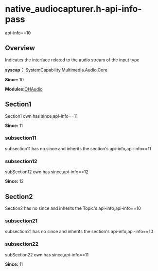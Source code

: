 # native_audiocapturer.h-api-info-pass

api-info==10

## Overview

Indicates the interface related to the audio stream of the input type

**syscap：** SystemCapability.Multimedia.Audio.Core

**Since:** 10

**Modules:**[OHAudio](_o_h_audio.md)


## Section1

Section1 own has since,api-info==11

**Since:** 11

### subsection11

subsection11 has no since and inherits the section's api-info,api-info==11

### subsection12

subSection12 own has since,api-info==12

**Since:** 12

## Section2

Section2 has no since and inherits the Topic's api-info,api-info==10

### subsection21

subsection21 has no since and inherits the section's api-info,api-info==10

### subsection22

subSection22 own has since,api-info==11

**Since:** 11